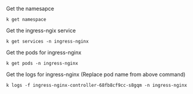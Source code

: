 Get the namesapce

```
k get namespace
```

Get the ingress-ngix service

```
k get services -n ingress-nginx
```

Get the pods for ingress-nginx

```
k get pods -n ingress-nginx
```

Get the logs for ingress-nginx (Replace pod name from above command)

```
k logs -f ingress-nginx-controller-68fb8cf9cc-s8gqm -n ingress-nginx
```
